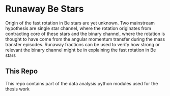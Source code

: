 # Runaway Be Stars
Origin of the fast rotation in Be stars are yet unknown. Two mainstream hypothesis are single star channel, where the rotation originates from contracting core of these stars and the binary channel, where the rotation is thought to have come from the angular momentum transfer during the mass transfer episodes. Runaway fractions can be used to verify how strong or relevant the binary channel might be in explaining the fast rotation in Be stars


## This Repo

This repo contains part of the data analysis python modules used for the thesis work
